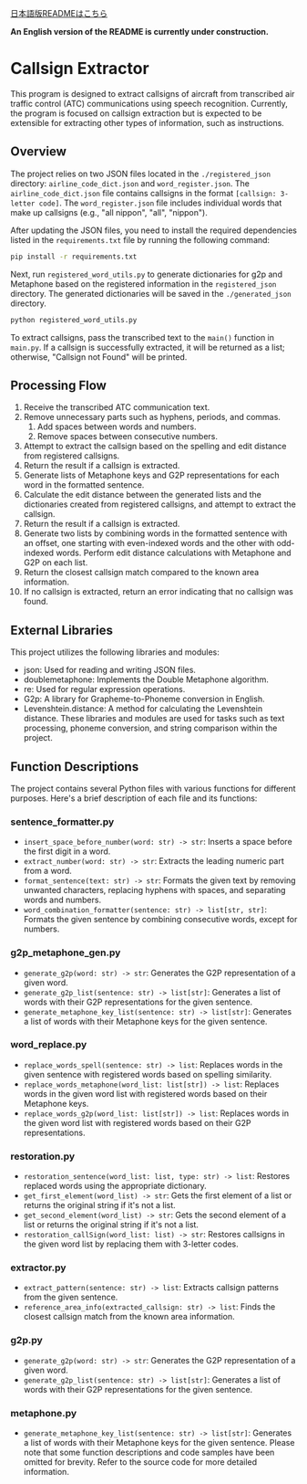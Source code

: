 [日本語版READMEはこちら](./README-jp.md)

**An English version of the README is currently under construction.**

# Callsign Extractor

This program is designed to extract callsigns of aircraft from transcribed air traffic control (ATC) communications using speech recognition. Currently, the program is focused on callsign extraction but is expected to be extensible for extracting other types of information, such as instructions.

## Overview

The project relies on two JSON files located in the `./registered_json` directory: `airline_code_dict.json` and `word_register.json`. The `airline_code_dict.json` file contains callsigns in the format `[callsign: 3-letter code]`. The `word_register.json` file includes individual words that make up callsigns (e.g., "all nippon", "all", "nippon").

After updating the JSON files, you need to install the required dependencies listed in the `requirements.txt` file by running the following command:

```bash
pip install -r requirements.txt
```

Next, run `registered_word_utils.py` to generate dictionaries for g2p and Metaphone based on the registered information in the `registered_json` directory. The generated dictionaries will be saved in the `./generated_json` directory.

```bash
python registered_word_utils.py
```

To extract callsigns, pass the transcribed text to the `main()` function in `main.py`. If a callsign is successfully extracted, it will be returned as a list; otherwise, "Callsign not Found" will be printed.

## Processing Flow
1. Receive the transcribed ATC communication text.
2. Remove unnecessary parts such as hyphens, periods, and commas.
    1. Add spaces between words and numbers.
    2. Remove spaces between consecutive numbers.
3. Attempt to extract the callsign based on the spelling and edit distance from registered callsigns.
4. Return the result if a callsign is extracted.
5. Generate lists of Metaphone keys and G2P representations for each word in the formatted sentence.
6. Calculate the edit distance between the generated lists and the dictionaries created from registered callsigns, and attempt to extract the callsign.
7. Return the result if a callsign is extracted.
8. Generate two lists by combining words in the formatted sentence with an offset, one starting with even-indexed words and the other with odd-indexed words. Perform edit distance calculations with Metaphone and G2P on each list.
9. Return the closest callsign match compared to the known area information.
10. If no callsign is extracted, return an error indicating that no callsign was found.

## External Libraries
This project utilizes the following libraries and modules:

- json: Used for reading and writing JSON files.
- doublemetaphone: Implements the Double Metaphone algorithm.
- re: Used for regular expression operations.
- G2p: A library for Grapheme-to-Phoneme conversion in English.
- Levenshtein.distance: A method for calculating the Levenshtein distance.
These libraries and modules are used for tasks such as text processing, phoneme conversion, and string comparison within the project.

## Function Descriptions
The project contains several Python files with various functions for different purposes. Here's a brief description of each file and its functions:

### sentence_formatter.py
- `insert_space_before_number(word: str) -> str`: Inserts a space before the first digit in a word.
- `extract_number(word: str) -> str`: Extracts the leading numeric part from a word.
- `format_sentence(text: str) -> str`: Formats the given text by removing unwanted characters, replacing hyphens with spaces, and separating words and numbers.
- `word_combination_formatter(sentence: str) -> list[str, str]`: Formats the given sentence by combining consecutive words, except for numbers.
### g2p_metaphone_gen.py
- `generate_g2p(word: str) -> str`: Generates the G2P representation of a given word.
- `generate_g2p_list(sentence: str) -> list[str]`: Generates a list of words with their G2P representations for the given sentence.
- `generate_metaphone_key_list(sentence: str) -> list[str]`: Generates a list of words with their Metaphone keys for the given sentence.
### word_replace.py
- `replace_words_spell(sentence: str) -> list`: Replaces words in the given sentence with registered words based on spelling similarity.
- `replace_words_metaphone(word_list: list[str]) -> list`: Replaces words in the given word list with registered words based on their Metaphone keys.
- `replace_words_g2p(word_list: list[str]) -> list`: Replaces words in the given word list with registered words based on their G2P representations.
### restoration.py
- `restoration_sentence(word_list: list, type: str) -> list`: Restores replaced words using the appropriate dictionary.
- `get_first_element(word_list) -> str`: Gets the first element of a list or returns the original string if it's not a list.
- `get_second_element(word_list) -> str`: Gets the second element of a list or returns the original string if it's not a list.
- `restoration_callSign(word_list: list) -> str`: Restores callsigns in the given word list by replacing them with 3-letter codes.
### extractor.py
- `extract_pattern(sentence: str) -> list`: Extracts callsign patterns from the given sentence.
- `reference_area_info(extracted_callsign: str) -> list`: Finds the closest callsign match from the known area information.
### g2p.py
- `generate_g2p(word: str) -> str`: Generates the G2P representation of a given word.
- `generate_g2p_list(sentence: str) -> list[str]`: Generates a list of words with their G2P representations for the given sentence.
### metaphone.py
- `generate_metaphone_key_list(sentence: str) -> list[str]`: Generates a list of words with their Metaphone keys for the given sentence.
Please note that some function descriptions and code samples have been omitted for brevity. Refer to the source code for more detailed information.


